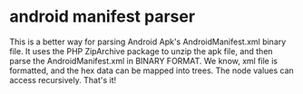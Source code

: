 android manifest parser
=========

This is a better way for parsing Android Apk's AndroidManifest.xml binary file. 
It uses the PHP ZipArchive package to unzip the apk file, and then parse the AndroidManifest.xml in BINARY FORMAT. 
We know, xml file is formatted, and the hex data can be mapped into trees. 
The node values can access recursively. 
That's it! 